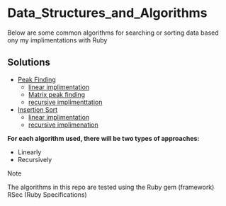 # Data_Structures_and_Algorithms

Below are some common algorithms for searching or sorting data based ony my implimentations with Ruby

## Solutions

- [Peak Finding](./peak_finding)
  - [linear implimentation](./peak_finding/linear_implimentation)
  - [Matrix peak finding](./peak_finding/linear_implimentation/2D_array_implimentation/peak_finding.rb)
  - [recursive implimenttation](./peak_finding/recursive_implimentation/peak_finding.rb)
- [Insertion Sort](./insertion_sort/)
  - [linear implimentation](./insertion_sort/linear_implimentation)
  - [recursive implimenation](./insertion_sort/recursive_implimenation)

**For each algorithm used, there will be two types of approaches:**

- Linearly
- Recursively

> [!NOTE]
> The algorithms in this repo are tested using the Ruby gem (framework) RSec (Ruby Specifications)

